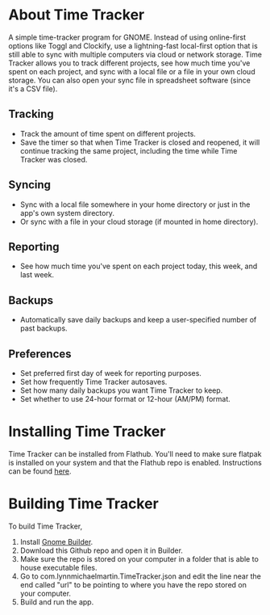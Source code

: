 # About Time Tracker
A simple time-tracker program for GNOME. Instead of using online-first options like Toggl and Clockify, use a lightning-fast local-first option that is still able to sync with multiple computers via cloud or network storage.
Time Tracker allows you to track different projects, see how much time you've spent on each project, and sync with a local file or a file in your own cloud storage. You can also open your sync file in spreadsheet software (since it's a CSV file).
## Tracking
- Track the amount of time spent on different projects.
- Save the timer so that when Time Tracker is closed and reopened, it will continue tracking the same project, including the time while Time Tracker was closed.
## Syncing
- Sync with a local file somewhere in your home directory or just in the app's own system directory.
- Or sync with a file in your cloud storage (if mounted in home directory).
## Reporting
- See how much time you've spent on each project today, this week, and last week.
## Backups
- Automatically save daily backups and keep a user-specified number of past backups.
## Preferences
- Set preferred first day of week for reporting purposes.
- Set how frequently Time Tracker autosaves.
- Set how many daily backups you want Time Tracker to keep.
- Set whether to use 24-hour format or 12-hour (AM/PM) format.
# Installing Time Tracker
Time Tracker can be installed from Flathub. You'll need to make sure flatpak is installed on your system and that the Flathub repo is enabled. Instructions can be found [here](https://flathub.org/setup).
# Building Time Tracker
To build Time Tracker,
1. Install [Gnome Builder](https://flathub.org/apps/org.gnome.Builder).
2. Download this Github repo and open it in Builder.
4. Make sure the repo is stored on your computer in a folder that is able to house executable files.
3. Go to com.lynnmichaelmartin.TimeTracker.json and edit the line near the end called "url" to be pointing to where you have the repo stored on your computer.
4. Build and run the app.
